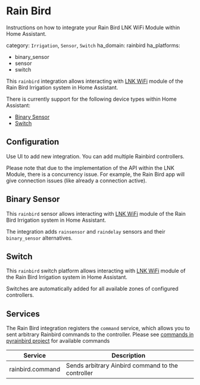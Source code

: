 # Rain Bird

Instructions on how to integrate your Rain Bird LNK WiFi Module within Home Assistant.

category: `Irrigation`, `Sensor`, `Switch`
ha_domain: rainbird
ha_platforms:
  - binary_sensor
  - sensor
  - switch


This `rainbird` integration allows interacting with [LNK WiFi](https://www.rainbird.com/products/lnk-wifi-module) module of the Rain Bird Irrigation system in Home Assistant.

There is currently support for the following device types within Home Assistant:

- [Binary Sensor](https://www.home-assistant.io/integrations/binary_sensor/)
- [Switch](https://www.home-assistant.io/integrations/switch)

## Configuration

Use UI to add new integration. You can add multiple Rainbird controllers.

<div class='note'>
Please note that due to the implementation of the API within the LNK Module, there is a concurrency issue. For example, the Rain Bird app will give connection issues (like already a connection active).
</div>

## Binary Sensor

This `rainbird` sensor allows interacting with [LNK WiFi](https://www.rainbird.com/products/lnk-wifi-module) module of the Rain Bird Irrigation system in Home Assistant.

The integration adds `rainsensor` and `raindelay` sensors and their `binary_sensor` alternatives.

## Switch

This `rainbird` switch platform allows interacting with [LNK WiFi](https://www.rainbird.com/products/lnk-wifi-module) module of the Rain Bird Irrigation system in Home Assistant.

Switches are automatically added for all available zones of configured controllers.

## Services

The Rain Bird integration registers the `command` service, which allows you to sent arbitrary Rainbird commands to the controller.
Please see [commands in pyrainbird project](https://github.com/jbarrancos/pyrainbird/blob/master/pyrainbird/resources/sipcommands.json) for available commands

| Service | Description |
| ------- | ----------- |
| rainbird.command | Sends arbitrary Ainbird command to the controller |

